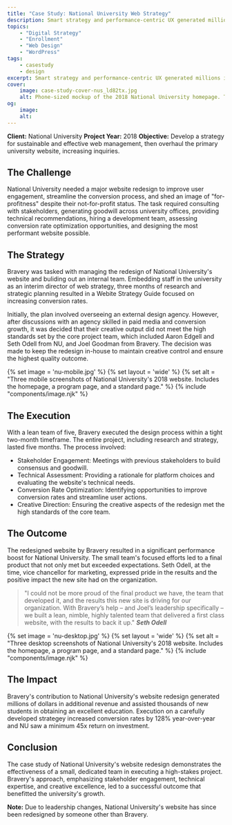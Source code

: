 ```yaml
---
title: "Case Study: National University Web Strategy"
description: Smart strategy and performance-centric UX generated millions in new revenue for NU. Their ROI in Bravery started eight days after launch.
topics:
    - "Digital Strategy"
    - "Enrollment"
    - "Web Design"
    - "WordPress"
tags:
    - casestudy
    - design
excerpt: Smart strategy and performance-centric UX generated millions in new revenue for NU. Their ROI in Bravery started eight days after launch.
cover:
    image: case-study-cover-nus_ld82tx.jpg
    alt: Phone-sized mockup of the 2018 National University homepage. Text reads, Case Study. National University.
og:
    image:
    alt:
---
```


**Client:** National University
**Project Year:** 2018
**Objective:** Develop a strategy for sustainable and effective web management, then overhaul the primary university website, increasing inquiries.

## The Challenge

National University needed a major website redesign to improve user engagement, streamline the conversion process, and shed an image of "for-profitness" despite their not-for-profit status. The task required consulting with stakeholders, generating goodwill across university offices, providing technical recommendations, hiring a development team, assessing conversion rate optimization opportunities, and designing the most performant website possible.

## The Strategy

Bravery was tasked with managing the redesign of National University's website and buliding out an internal team. Embedding staff in the university as an interim director of web strategy, three months of research and strategic planning resulted in a Webite Strategy Guide focused on increasing conversion rates.

Initially, the plan involved overseeing an external design agency. However, after discussions with an agency skilled in paid media and conversion growth, it was decided that their creative output did not meet the high standards set by the core project team, which included Aaron Edgell and Seth Odell from NU, and Joel Goodman from Bravery. The decision was made to keep the redesign in-house to maintain creative control and ensure the highest quality outcome.

{% set image = 'nu-mobile.jpg' %}
{% set layout = 'wide' %}
{% set alt = "Three mobile screenshots of National University's 2018 website. Includes the homepage, a program page, and a standard page." %}
{% include "components/image.njk" %}

## The Execution

With a lean team of five, Bravery executed the design process within a tight two-month timeframe. The entire project, including research and strategy, lasted five months. The process involved:

- Stakeholder Engagement: Meetings with previous stakeholders to build consensus and goodwill.
- Technical Assessment: Providing a rationale for platform choices and evaluating the website's technical needs.
- Conversion Rate Optimization: Identifying opportunities to improve conversion rates and streamline user actions.
- Creative Direction: Ensuring the creative aspects of the redesign met the high standards of the core team.

## The Outcome

The redesigned website by Bravery resulted in a significant performance boost for National University. The small team's focused efforts led to a final product that not only met but exceeded expectations. Seth Odell, at the time, vice chancellor for marketing, expressed pride in the results and the positive impact the new site had on the organization.

> "I could not be more proud of the final product we have, the team that developed it, and the results this new site is driving for our organization. With Bravery’s help – and Joel’s leadership specifically – we built a lean, nimble, highly talented team that delivered a first class website, with the results to back it up."
<cite>**Seth Odell**</cite>

{% set image = 'nu-desktop.jpg' %}
{% set layout = 'wide' %}
{% set alt = "Three desktop screenshots of National University's 2018 website. Includes the homepage, a program page, and a standard page." %}
{% include "components/image.njk" %}

## The Impact

Bravery's contribution to National University's website redesign generated millions of dollars in additional revenue and assisted thousands of new students in obtaining an excellent education. Execution on a carefully developed strategey increased conversion rates by 128% year-over-year and NU saw a minimum 45x return on investment.

## Conclusion

The case study of National University's website redesign demonstrates the effectiveness of a small, dedicated team in executing a high-stakes project. Bravery's approach, emphasizing stakeholder engagement, technical expertise, and creative excellence, led to a successful outcome that benefitted the university's growth.

**Note:** Due to leadership changes, National University's website has since been redesigned by someone other than Bravery.
